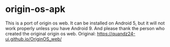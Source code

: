 # origin-os-apk
This is a port of origin os web. It can be installed on Android 5, but it will not work properly unless you have Android 9. And please thank the person who created the original origin os web. Original: https://quandz24-ui.github.io/OriginOS_web/
